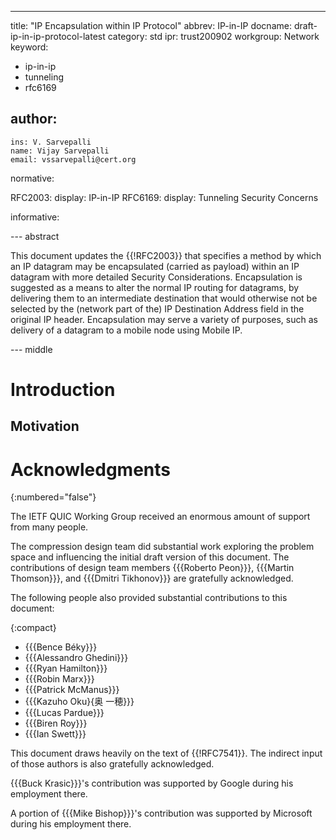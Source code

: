 ---
title: "IP Encapsulation within IP Protocol"
abbrev: IP-in-IP
docname: draft-ip-in-ip-protocol-latest
category: std
ipr: trust200902
workgroup: Network
keyword:
  - ip-in-ip
  - tunneling
  - rfc6169



author:
 -
    ins: V. Sarvepalli
    name: Vijay Sarvepalli
    email: vssarvepalli@cert.org



normative:

  RFC2003:
    display: IP-in-IP
  RFC6169:
    display: Tunneling Security Concerns

informative:





--- abstract

This document updates the {{!RFC2003}} that specifies a method by which an IP datagram may be
encapsulated (carried as payload) within an IP datagram with more detailed Security Considerations.
   Encapsulation is suggested as a means to alter the normal IP routing
   for datagrams, by delivering them to an intermediate destination that
   would otherwise not be selected by the (network part of the) IP
   Destination Address field in the original IP header.  Encapsulation
   may serve a variety of purposes, such as delivery of a datagram to a
   mobile node using Mobile IP.


--- middle

# Introduction



## Motivation




# Acknowledgments
{:numbered="false"}

The IETF QUIC Working Group received an enormous amount of support from many
people.

The compression design team did substantial work exploring the problem space and
influencing the initial draft version of this document.  The contributions of
design team members {{{Roberto Peon}}}, {{{Martin Thomson}}}, and
{{{Dmitri Tikhonov}}} are gratefully acknowledged.

The following people also provided substantial contributions to this document:

{:compact}
- <t>{{{Bence Béky}}}</t>
- <t>{{{Alessandro Ghedini}}}</t>
- <t>{{{Ryan Hamilton}}}</t>
- <t>{{{Robin Marx}}}</t>
- <t>{{{Patrick McManus}}}</t>
- <t>{{{Kazuho Oku}{奥 一穂}}}</t>
- <t>{{{Lucas Pardue}}}</t>
- <t>{{{Biren Roy}}}</t>
- <t>{{{Ian Swett}}}</t>

This document draws heavily on the text of {{!RFC7541}}.  The indirect input of
those authors is also gratefully acknowledged.

{{{Buck Krasic}}}'s contribution was supported by Google during his employment
there.

A portion of {{{Mike Bishop}}}'s contribution was supported by Microsoft during
his employment there.
